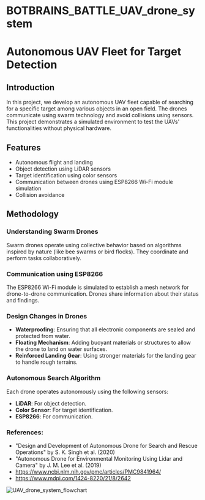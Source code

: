 # BOTBRAINS_BATTLE_UAV_drone_system
# Autonomous UAV Fleet for Target Detection

## Introduction
In this project, we develop an autonomous UAV fleet capable of searching for a specific target among various objects in an open field. The drones communicate using swarm technology and avoid collisions using sensors. This project demonstrates a simulated environment to test the UAVs' functionalities without physical hardware.

## Features
- Autonomous flight and landing
- Object detection using LiDAR sensors
- Target identification using color sensors
- Communication between drones using ESP8266 Wi-Fi module simulation
- Collision avoidance

## Methodology

### Understanding Swarm Drones
Swarm drones operate using collective behavior based on algorithms inspired by nature (like bee swarms or bird flocks). They coordinate and perform tasks collaboratively.

### Communication using ESP8266
The ESP8266 Wi-Fi module is simulated to establish a mesh network for drone-to-drone communication. Drones share information about their status and findings.

### Design Changes in Drones
- **Waterproofing**: Ensuring that all electronic components are sealed and protected from water.
- **Floating Mechanism**: Adding buoyant materials or structures to allow the drone to land on water surfaces.
- **Reinforced Landing Gear**: Using stronger materials for the landing gear to handle rough terrains.

### Autonomous Search Algorithm
Each drone operates autonomously using the following sensors:
- **LiDAR**: For object detection.
- **Color Sensor**: For target identification.
- **ESP8266**: For communication.

### References:
- "Design and Development of Autonomous Drone for Search and Rescue Operations" by S. K. Singh et al. (2020)
- "Autonomous Drone for Environmental Monitoring Using Lidar and Camera" by J. M. Lee et al. (2019)
- https://www.ncbi.nlm.nih.gov/pmc/articles/PMC9841964/
- https://www.mdpi.com/1424-8220/21/8/2642

![UAV_drone_system_flowchart](https://github.com/mkhekare/BOTBRAINS_BATTLE_UAV_drone_system/assets/52950861/8732cf44-b769-412f-b46f-afc853c4eee0)

